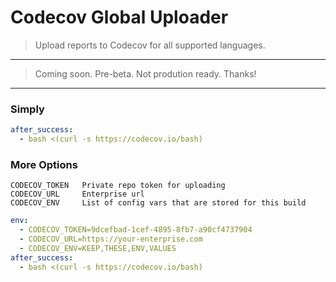 Codecov Global Uploader
=======================

> Upload reports to Codecov for all supported languages.


----

> Coming soon. Pre-beta. Not prodution ready. Thanks!

----


### Simply

```yaml
after_success:
  - bash <(curl -s https://codecov.io/bash)
```

### More Options

```
CODECOV_TOKEN   Private repo token for uploading
CODECOV_URL     Enterprise url
CODECOV_ENV     List of config vars that are stored for this build
```

```yaml
env:
  - CODECOV_TOKEN=9dcefbad-1cef-4895-8fb7-a90cf4737904
  - CODECOV_URL=https://your-enterprise.com
  - CODECOV_ENV=KEEP,THESE,ENV,VALUES
after_success:
  - bash <(curl -s https://codecov.io/bash)
```
